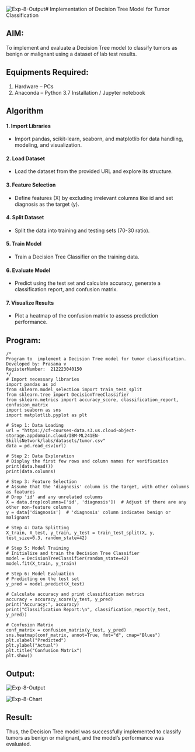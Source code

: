 ![Exp-8-Output](https://github.com/user-attachments/assets/a14838e6-2079-4b20-bd70-3d0ec80af4fb)# Implementation of Decision Tree Model for Tumor Classification

## AIM:
To implement and evaluate a Decision Tree model to classify tumors as benign or malignant using a dataset of lab test results.

## Equipments Required:
1. Hardware – PCs
2. Anaconda – Python 3.7 Installation / Jupyter notebook

## Algorithm
#### 1. Import Libraries

* Import pandas, scikit-learn, seaborn, and matplotlib for data handling, modeling, and visualization.
#### 2. Load Dataset

* Load the dataset from the provided URL and explore its structure.
#### 3. Feature Selection

* Define features (X) by excluding irrelevant columns like id and set diagnosis as the target (y).
#### 4. Split Dataset

* Split the data into training and testing sets (70-30 ratio).
#### 5. Train Model

* Train a Decision Tree Classifier on the training data.
#### 6. Evaluate Model

* Predict using the test set and calculate accuracy, generate a classification report, and confusion matrix.
#### 7. Visualize Results

* Plot a heatmap of the confusion matrix to assess prediction performance.

## Program:
```
/*
Program to  implement a Decision Tree model for tumor classification.
Developed by: Prasana v
RegisterNumber:  212223040150
*/
# Import necessary libraries
import pandas as pd
from sklearn.model_selection import train_test_split
from sklearn.tree import DecisionTreeClassifier
from sklearn.metrics import accuracy_score, classification_report, confusion_matrix
import seaborn as sns
import matplotlib.pyplot as plt

# Step 1: Data Loading
url = "https://cf-courses-data.s3.us.cloud-object-storage.appdomain.cloud/IBM-ML241EN-SkillsNetwork/labs/datasets/tumor.csv"
data = pd.read_csv(url)

# Step 2: Data Exploration
# Display the first few rows and column names for verification
print(data.head())
print(data.columns)

# Step 3: Feature Selection
# Assume that the 'diagnosis' column is the target, with other columns as features
# Drop 'id' and any unrelated columns
X = data.drop(columns=['id', 'diagnosis'])  # Adjust if there are any other non-feature columns
y = data['diagnosis']  # 'diagnosis' column indicates benign or malignant

# Step 4: Data Splitting
X_train, X_test, y_train, y_test = train_test_split(X, y, test_size=0.3, random_state=42)

# Step 5: Model Training
# Initialize and train the Decision Tree Classifier
model = DecisionTreeClassifier(random_state=42)
model.fit(X_train, y_train)

# Step 6: Model Evaluation
# Predicting on the test set
y_pred = model.predict(X_test)

# Calculate accuracy and print classification metrics
accuracy = accuracy_score(y_test, y_pred)
print("Accuracy:", accuracy)
print("Classification Report:\n", classification_report(y_test, y_pred))

# Confusion Matrix
conf_matrix = confusion_matrix(y_test, y_pred)
sns.heatmap(conf_matrix, annot=True, fmt="d", cmap="Blues")
plt.xlabel("Predicted")
plt.ylabel("Actual")
plt.title("Confusion Matrix")
plt.show()

```

## Output:
![Exp-8-Output](https://github.com/user-attachments/assets/1ff72c4e-375f-4176-8e58-890afed54ee3)

![Exp-8-Chart](https://github.com/user-attachments/assets/f22548e7-efe5-477f-8816-bfcd0aafa59f)



## Result:
Thus, the Decision Tree model was successfully implemented to classify tumors as benign or malignant, and the model’s performance was evaluated.
